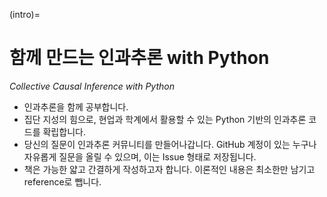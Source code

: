 (intro)=
# 함께 만드는 인과추론 with Python

_Collective Causal Inference with Python_

- 인과추론을 함께 공부합니다.
- 집단 지성의 힘으로, 현업과 학계에서 활용할 수 있는 Python 기반의 인과추론 코드를 확립합니다.
- 당신의 질문이 인과추론 커뮤니티를 만들어나갑니다. GitHub 계정이 있는 누구나 자유롭게 질문을 올릴 수 있으며, 이는 Issue 형태로 저장됩니다.
- 책은 가능한 얇고 간결하게 작성하고자 합니다. 이론적인 내용은 최소한만 남기고 reference로 뺍니다.